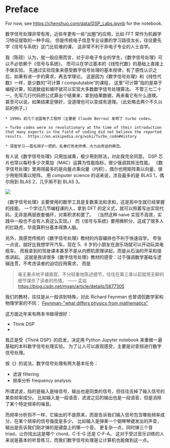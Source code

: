 # Preface

For now, see https://chenshuo.com/data/DSP_Labs.ipynb for the notebook.

数字信号处理非常有用，近些年更有一些“出圈”的应用，比如 FFT 常作为机器学习特征提取的一种手段。
但是传统电子信息专业设置的学习路径太长，往往要先学《信号与系统》这门比较难的课，
这非常不利于非电子专业的人士自学。

我（陈硕）认为，就一般应用而言，对于非电子专业的学生，《数字信号处理》可以不必依赖于《信号与系统》，
而可以在学过基本的《线性代数》的基础上直接上手做实验。
先通过实验现象来感受数字信号处理的基本规律，有了感性认识之后，如果有进一步的需求，再去学理论。
这是因为《数字信号处理》和《线性代数》一样，是少数的“可计算 / compututable”的课程，
这里“可计算”指的是易于编程计算，知道数组和循环就可以实现大多数数字信号处理算法。
不管三七二十一，先写几行代码把公式算出个结果来，拿到结果数据，再来看它有什么道理。
甚至可以说，如果结果足够好，没道理也可以变成有道理。（此处略去两个不久以前的例子。）

```{toggle}
* 1990s 初几个法国电子工程师（主要是 Claude Berrou）发明了 turbo codes。

> Turbo codes were so revolutionary at the time of their introduction that many experts in the field of coding did not believe the reported results.  https://en.wikipedia.org/wiki/Turbo_code#History

* 深度学习——眉毛胡子一把抓，乱拳打死老师傅，大力出奇迹的典范。
```

有人说《数字信号处理》只用加减乘，极少用到除法，对此我完全同意。
DSP 芯片也常以每秒多少次乘加（MAC）运算为性能指标，很少强调其除法性能。
《数字信号处理》里用得最多的是向量点乘向量（内积），偶尔也用矩阵乘以向量，很少用矩阵乘以矩阵。
用 computer science 的话来说，涉及最多的是 BLAS 1，偶尔用到 BLAS 2，几乎用不到 BLAS 3。

![](data/courses.png)

《数字信号处理》主要使用的数学工具是复数乘法和求和，这是高中生就已经掌握的技能。
一个学过几节编程课的人，拿到 DFT 的定义式，就可以照着写出实现代码，无非是两层嵌套循环，对乘积求和罢了。
（当然这种 naive 实现不高效，实践中一般也不会有人真这么实现。）
而《信号与系统》要用微积分，这成了很多人的拦路虎，毕竟算积分基本得靠人脑。

另外，我感觉传统的《数字信号处理》教材的内容编排也不利于快速自学。
夸张一点说，就好比我想学开汽车。现在 5、6 岁的小朋友在游乐场就可以开动玩具电瓶车。
而我拿到的驾驶课本甚至不是从内燃机原理讲起，而是从石油的开采和提炼讲起。
这就是我读很多《数字信号处理》教材的感受：过于强调数学基础与逻辑连贯，不考虑读者的迫切应用需求，
而是

> 毫无重点地平铺直叙，不分轻重地陈述细节，往往在第三章以前就用无聊的细节谋杀了读者的热情。 —— 孟岩 https://blog.csdn.net/myan/article/details/5877305

我们的教材，往往是从一般讲到特殊，对此 Richard Feynman 也曾调侃数学家和物理学家的不同：
[Feynman-"what differs physics from mathematics"](https://youtu.be/B-eh2SD54fM?t=67)


这方面近年来有两本书做得很好：

* Think DSP
* 

我正是受《Think DSP》的启发，决定用 Python Jupyter notebook 来重做一遍基础的本科数字信号处理实验。
为了让人可以直观感受，主要是对音频进行数字信号处理。

按《》的说法，数字信号处理有两大基本任务：

* 滤波 filtering
* 频率分析 frequency analysis

所谓滤波，指的是输入是啥信号，输出也是同类的信号，但往往去掉了输入信号的某些频率成分。
比如输入是一段语音，滤波之后的输出也是一段语音，但是消除了某个特定频率的噪音。

而频率分析则不一样，它输出的不是原来，而是告诉我们输入信号包含哪些频率成分，在某个频率的信号强度是多少。
比如输入是弹某一个钢琴琴键发出的声音，输出是告诉我们刚才弹的是键盘上的哪一个音。
更复杂一点，同时弹三个音 triad，让你找出这是哪个 chord，C-E-G 还是 C-F-A。
这对于受过音乐训练的人来说是基本的听音练习，而我们数字信号处理是让计算机也能做到这一点。


```{tableofcontents}
```
